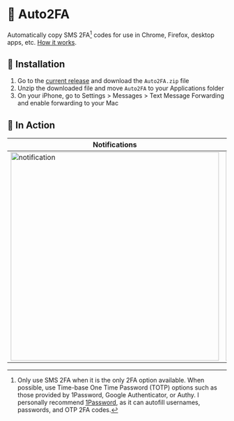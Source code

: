 # 🔐 Auto2FA
Automatically copy SMS 2FA[^1] codes for use in Chrome, Firefox, desktop apps, etc. [How it works](https://github.com/bslatyer/Auto2FA/blob/main/DEVELOPERS.md).

## 🚀 Installation
1. Go to the [current release](https://github.com/bslatyer/Auto2FA/releases/tag/1.0) and download the `Auto2FA.zip` file
2. Unzip the downloaded file and move `Auto2FA` to your Applications folder
3. On your iPhone, go to Settings > Messages > Text Message Forwarding and enable forwarding to your Mac

## 📸 In Action
| Notifications | Permissions |
| --- | --- |
| <img width="478" alt="notification" src="https://user-images.githubusercontent.com/61445278/213906464-2d3b322a-92a6-4122-843d-bb732ad407a9.png"> | <img width="478" alt="permissions" src="https://user-images.githubusercontent.com/61445278/213906411-b2fddfdc-5633-48ce-872b-61ddf4009c5e.png"> |

[^1]: Only use SMS 2FA when it is the only 2FA option available. When possible, use Time-base One Time Password (TOTP) options such as those provided by 1Password, Google Authenticator, or Authy. I personally recommend [1Password](https://1password.com/features/two-factor-authentication/), as it can autofill usernames, passwords, and OTP 2FA codes.
